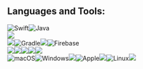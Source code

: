 ## Languages and Tools:
![Swift](https://img.shields.io/badge/swift-F54A2A?style=for-the-badge&logo=swift&logoColor=white)![Java](https://img.shields.io/badge/java-%23ED8B00.svg?style=for-the-badge&logo=openjdk&logoColor=white)
<br>
<img src="https://img.shields.io/badge/SwiftUI%20-1f74b5.svg?&style=for-the-badge&logo=Swift&logoColor=white">
<br>
<img src="https://img.shields.io/badge/maven-C71A36.svg?&style=for-the-badge&logo=apache%20maven&logoColor=white"/>![Gradle](https://img.shields.io/badge/Gradle-02303A.svg?style=for-the-badge&logo=Gradle&logoColor=white)<img src="https://img.shields.io/badge/mysql-4479A1.svg?&style=for-the-badge&logo=mysql&logoColor=white"/>![Firebase](https://img.shields.io/badge/Firebase-039BE5?style=for-the-badge&logo=Firebase&logoColor=white)
<br>
<img src="https://img.shields.io/badge/Xcode-007ACC?style=for-the-badge&logo=Xcode&logoColor=white"><img src="https://img.shields.io/badge/-IntelliJ%20IDEA-5e2495?style=for-the-badge&logo=intellij%20idea&logoColor=white"/><img src="https://img.shields.io/badge/android%20studio-3DDC84.svg?&style=for-the-badge&logo=android%20studio&logoColor=white"><img src="https://img.shields.io/badge/git-F05032.svg?&style=for-the-badge&logo=git&logoColor=white"/><img src="https://img.shields.io/badge/github%20-181717.svg?&style=for-the-badge&logo=github&logoColor=white"/>
<br>
![macOS](https://img.shields.io/badge/mac%20os-000000?style=for-the-badge&logo=macos&logoColor=F0F0F0)![Windows](https://img.shields.io/badge/Windows-0078D6?style=for-the-badge&logo=windows&logoColor=white)<img src="https://img.shields.io/badge/IOS%20-7877ed.svg?&style=for-the-badge&logo=IOS&logoColor=white"/>![Apple](https://img.shields.io/badge/Apple-%23000000.svg?style=for-the-badge&logo=apple&logoColor=white)<img src="https://img.shields.io/badge/Android%20-3DDD85.svg?&style=for-the-badge&logo=Android&logoColor=white"/>![Linux](https://img.shields.io/badge/Linux-FCC624?style=for-the-badge&logo=linux&logoColor=black)<img src="https://img.shields.io/badge/Ubuntu%20-E95420.svg?&style=for-the-badge&logo=Ubuntu&logoColor=white"/>
<br>
